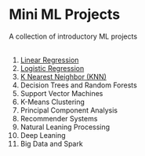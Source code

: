 # Mini ML Projects<br>
A collection of introductory ML projects<br><br>
1.	[Linear Regression](/01-Linear-Regression/Linear-Regression-Project.ipynb)
2.	[Logistic Regression](/02-Logistic-Regression/Logistic-Regression-Project.ipynb)
3.	[K Nearest Neighbor (KNN)](/03-K-Nearest-Neighbors/K-Nearest-Neighbors-Project.ipynb)
4.	Decision Trees and Random Forests
5.	Support Vector Machines
6.  K-Means Clustering
7.	Principal Component Analysis
8.	Recommender Systems
9.  Natural Leaning Processing
10.	Deep Leaning
11.	Big Data and Spark
